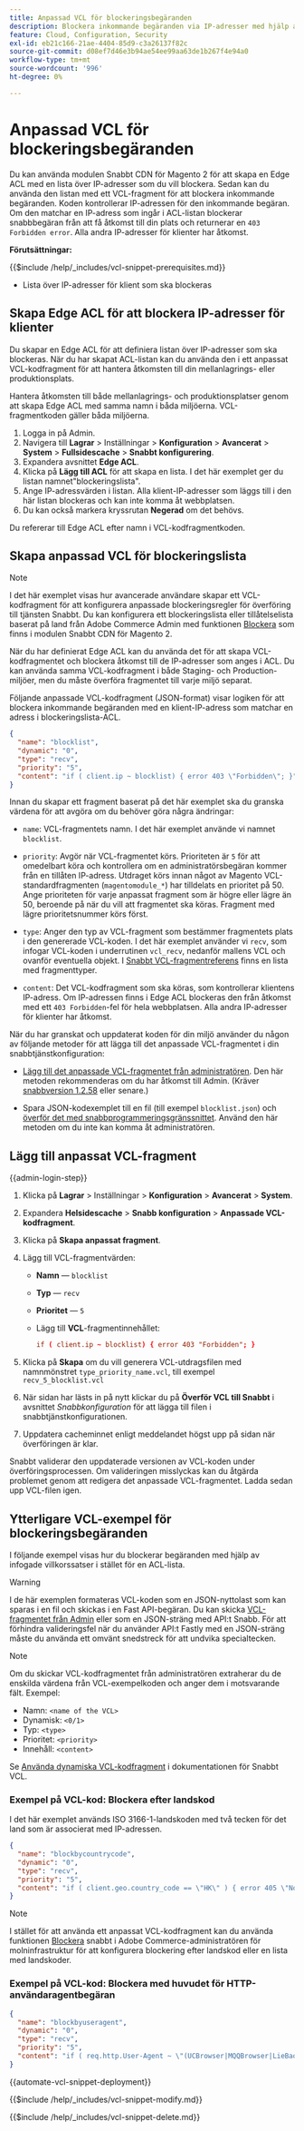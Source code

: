 ```yaml
---
title: Anpassad VCL för blockeringsbegäranden
description: Blockera inkommande begäranden via IP-adresser med hjälp av en ACL-lista (Edge Access Control List) med ett anpassat VCL-fragment.
feature: Cloud, Configuration, Security
exl-id: eb21c166-21ae-4404-85d9-c3a26137f82c
source-git-commit: d08ef7d46e3b94ae54ee99aa63de1b267f4e94a0
workflow-type: tm+mt
source-wordcount: '996'
ht-degree: 0%

---
```


# Anpassad VCL för blockeringsbegäranden

Du kan använda modulen Snabbt CDN för Magento 2 för att skapa en Edge ACL med en lista över IP-adresser som du vill blockera. Sedan kan du använda den listan med ett VCL-fragment för att blockera inkommande begäranden. Koden kontrollerar IP-adressen för den inkommande begäran. Om den matchar en IP-adress som ingår i ACL-listan blockerar snabbbegäran från att få åtkomst till din plats och returnerar en `403 Forbidden error`. Alla andra IP-adresser för klienter har åtkomst.

**Förutsättningar:**

{{$include /help/_includes/vcl-snippet-prerequisites.md}}

- Lista över IP-adresser för klient som ska blockeras

## Skapa Edge ACL för att blockera IP-adresser för klienter

Du skapar en Edge ACL för att definiera listan över IP-adresser som ska blockeras. När du har skapat ACL-listan kan du använda den i ett anpassat VCL-kodfragment för att hantera åtkomsten till din mellanlagrings- eller produktionsplats.

Hantera åtkomsten till både mellanlagrings- och produktionsplatser genom att skapa Edge ACL med samma namn i båda miljöerna. VCL-fragmentkoden gäller båda miljöerna.

1. Logga in på Admin.
1. Navigera till **Lagrar** > Inställningar > **Konfiguration** > **Avancerat** > **System** > **Fullsidescache** > **Snabbt konfigurering**.
1. Expandera avsnittet **Edge ACL**.
1. Klicka på **Lägg till ACL** för att skapa en lista. I det här exemplet ger du listan namnet&quot;blockeringslista&quot;.
1. Ange IP-adressvärden i listan. Alla klient-IP-adresser som läggs till i den här listan blockeras och kan inte komma åt webbplatsen.
1. Du kan också markera kryssrutan **Negerad** om det behövs.

Du refererar till Edge ACL efter namn i VCL-kodfragmentkoden.

## Skapa anpassad VCL för blockeringslista

>[!NOTE]
>
>I det här exemplet visas hur avancerade användare skapar ett VCL-kodfragment för att konfigurera anpassade blockeringsregler för överföring till tjänsten Snabbt. Du kan konfigurera ett blockeringslista eller tillåtelselista baserat på land från Adobe Commerce Admin med funktionen [Blockera](https://github.com/fastly/fastly-magento2/blob/master/Documentation/Guides/BLOCKING.md) som finns i modulen Snabbt CDN för Magento 2.

När du har definierat Edge ACL kan du använda det för att skapa VCL-kodfragmentet och blockera åtkomst till de IP-adresser som anges i ACL. Du kan använda samma VCL-kodfragment i både Staging- och Production-miljöer, men du måste överföra fragmentet till varje miljö separat.

Följande anpassade VCL-kodfragment (JSON-format) visar logiken för att blockera inkommande begäranden med en klient-IP-adress som matchar en adress i blockeringslista-ACL.

```json
{
  "name": "blocklist",
  "dynamic": "0",
  "type": "recv",
  "priority": "5",
  "content": "if ( client.ip ~ blocklist) { error 403 \"Forbidden\"; }"
}
```

Innan du skapar ett fragment baserat på det här exemplet ska du granska värdena för att avgöra om du behöver göra några ändringar:

- `name`: VCL-fragmentets namn. I det här exemplet använde vi namnet `blocklist`.

- `priority`: Avgör när VCL-fragmentet körs. Prioriteten är `5` för att omedelbart köra och kontrollera om en administratörsbegäran kommer från en tillåten IP-adress. Utdraget körs innan något av Magento VCL-standardfragmenten (`magentomodule_*`) har tilldelats en prioritet på 50. Ange prioriteten för varje anpassat fragment som är högre eller lägre än 50, beroende på när du vill att fragmentet ska köras. Fragment med lägre prioritetsnummer körs först.

- `type`: Anger den typ av VCL-fragment som bestämmer fragmentets plats i den genererade VCL-koden. I det här exemplet använder vi `recv`, som infogar VCL-koden i underrutinen `vcl_recv`, nedanför mallens VCL och ovanför eventuella objekt. I [Snabbt VCL-fragmentreferens](https://docs.fastly.com/api/config#api-section-snippet) finns en lista med fragmenttyper.

- `content`: Det VCL-kodfragment som ska köras, som kontrollerar klientens IP-adress. Om IP-adressen finns i Edge ACL blockeras den från åtkomst med ett `403 Forbidden`-fel för hela webbplatsen. Alla andra IP-adresser för klienter har åtkomst.

När du har granskat och uppdaterat koden för din miljö använder du någon av följande metoder för att lägga till det anpassade VCL-fragmentet i din snabbtjänstkonfiguration:

- [Lägg till det anpassade VCL-fragmentet från administratören](#add-the-custom-vcl-snippet). Den här metoden rekommenderas om du har åtkomst till Admin. (Kräver [snabbversion 1.2.58](fastly-configuration.md#upgrade-fastly-module) eller senare.)

- Spara JSON-kodexemplet till en fil (till exempel `blocklist.json`) och [överför det med snabbprogrammeringsgränssnittet](fastly-vcl-custom-snippets.md#manage-custom-vcl-snippets-using-the-api). Använd den här metoden om du inte kan komma åt administratören.

## Lägg till anpassat VCL-fragment

{{admin-login-step}}

1. Klicka på **Lagrar** > Inställningar > **Konfiguration** > **Avancerat** > **System**.

1. Expandera **Helsidescache** > **Snabb konfiguration** > **Anpassade VCL-kodfragment**.

1. Klicka på **Skapa anpassat fragment**.

1. Lägg till VCL-fragmentvärden:

   - **Namn** — `blocklist`

   - **Typ** — `recv`

   - **Prioritet** — `5`

   - Lägg till **VCL**-fragmentinnehållet:

     ```conf
     if ( client.ip ~ blocklist) { error 403 "Forbidden"; }
     ```

1. Klicka på **Skapa** om du vill generera VCL-utdragsfilen med namnmönstret `type_priority_name.vcl`, till exempel `recv_5_blocklist.vcl`

1. När sidan har lästs in på nytt klickar du på **Överför VCL till Snabbt** i avsnittet *Snabbkonfiguration* för att lägga till filen i snabbtjänstkonfigurationen.

1. Uppdatera cacheminnet enligt meddelandet högst upp på sidan när överföringen är klar.

Snabbt validerar den uppdaterade versionen av VCL-koden under överföringsprocessen. Om valideringen misslyckas kan du åtgärda problemet genom att redigera det anpassade VCL-fragmentet. Ladda sedan upp VCL-filen igen.

## Ytterligare VCL-exempel för blockeringsbegäranden

I följande exempel visas hur du blockerar begäranden med hjälp av infogade villkorssatser i stället för en ACL-lista.

>[!WARNING]
>
>I de här exemplen formateras VCL-koden som en JSON-nyttolast som kan sparas i en fil och skickas i en Fast API-begäran. Du kan skicka [VCL-fragmentet från Admin](#add-the-custom-vcl-snippet) eller som en JSON-sträng med API:t Snabb. För att förhindra valideringsfel när du använder API:t Fastly med en JSON-sträng måste du använda ett omvänt snedstreck för att undvika specialtecken.

>[!NOTE]
>Om du skickar VCL-kodfragmentet från administratören extraherar du de enskilda värdena från VCL-exempelkoden och anger dem i motsvarande fält. Exempel:
>- Namn: `<name of the VCL>`
>- Dynamisk: `<0/1>`
>- Typ: `<type>`
>- Prioritet: `<priority>`
>- Innehåll: `<content>`

Se [Använda dynamiska VCL-kodfragment](https://docs.fastly.com/vcl/vcl-snippets/) i dokumentationen för Snabbt VCL.

### Exempel på VCL-kod: Blockera efter landskod

I det här exemplet används ISO 3166-1-landskoden med två tecken för det land som är associerat med IP-adressen.

```json
{
  "name": "blockbycountrycode",
  "dynamic": "0",
  "type": "recv",
  "priority": "5",
  "content": "if ( client.geo.country_code == \"HK\" ) { error 405 \"Not allowed\";}"
}
```

>[!NOTE]
>
>I stället för att använda ett anpassat VCL-kodfragment kan du använda funktionen [Blockera](https://github.com/fastly/fastly-magento2/blob/master/Documentation/Guides/BLOCKING.md) snabbt i Adobe Commerce-administratören för molninfrastruktur för att konfigurera blockering efter landskod eller en lista med landskoder.

### Exempel på VCL-kod: Blockera med huvudet för HTTP-användaragentbegäran

```json
{
  "name": "blockbyuseragent",
  "dynamic": "0",
  "type": "recv",
  "priority": "5",
  "content": "if ( req.http.User-Agent ~ \"(UCBrowser|MQQBrowser|LieBaoFast|Mb2345Browser)\" ) {error 405 \"Not allowed\";}"
}
```

{{automate-vcl-snippet-deployment}}

{{$include /help/_includes/vcl-snippet-modify.md}}

{{$include /help/_includes/vcl-snippet-delete.md}}

<!-- Last updated from includes: 2025-01-27 17:16:28 -->
